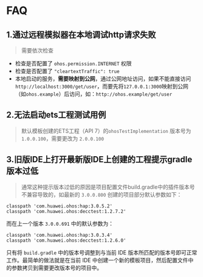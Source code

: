 
# FAQ

## 1.通过远程模拟器在本地调试http请求失败

> 需要依次检查

- 检查是否配置了 `ohos.permission.INTERNET` 权限
- 检查是否配置了 `"cleartextTraffic": true`
- 本地启动的服务，**需要映射到公网**，通过公网地址访问，如果不能直接访问 `http://localhost:3000/get/user`，而要先将`127.0.0.1:3000`映射到公网（如`ohos.example`）后访问，如：`http://ohos.example/get/user`

## 2.无法启动ets工程测试用例

> 默认模板创建的ETS工程（API 7）的`ohosTestImplementation` 版本号为`1.0.0.100`，需要更改为 `2.0.0.100`

## 3.旧版IDE上打开最新版IDE上创建的工程提示gradle版本过低

> 通常这种提示版本过低的原因是项目配置文件build.gradle中的插件版本号不兼容导致的，如最新的 `3.0.0.800` 创建的项目部分默认参数如下：

```
classpath 'com.huawei.ohos:hap:3.0.5.2'
classpath 'com.huawei.ohos:decctest:1.2.7.2'
```

而在上一个版本 `3.0.0.691` 中的默认参数为：

```
classpath 'com.huawei.ohos:hap:3.0.3.4'
classpath 'com.huawei.ohos:decctest:1.2.6.0'
```

只有将 `build.gradle` 中的版本号调整到与当前 IDE 版本所匹配的版本号即可正常工作。最简单的做法就是在当前 IDE 中创建一个新的模板项目，然后配置文件中的参数拷贝到需要更改版本号的项目中。